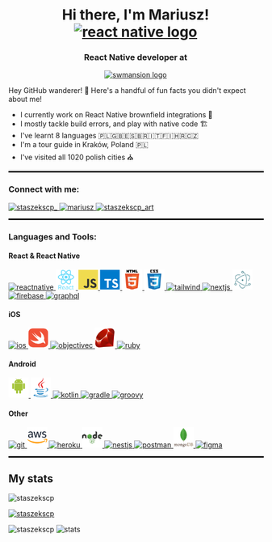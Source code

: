 <h1 align="center">Hi there, I'm Mariusz! <a href="https://reactnative.dev/" target="_blank" rel="noreferrer"><img src="https://reactnative.dev/img/header_logo.svg" alt="react native logo" width="24" height="24"/> </a><div width="36" /></h3>

<div align="center"><h3>React Native developer at </h3> <a align="center" href="https://swmansion.com/" target="_blank" rel="noreferrer"><img src="https://swmansion.com/assets/logo.svg" alt="swmansion logo" width="96" height="96"/> </a></div>

<p>Hey GitHub wanderer! 👋 Here's a handful of fun facts you didn't expect about me!
<ul>
  <li>I currently work on React Native brownfield integrations 👷</li>
  <li>I mostly tackle build errors, and play with native code 🏗️</li>
  <li>I've learnt 8 languages 🇵🇱🇬🇧🇪🇸🇧🇷🇮🇹🇫🇮🇭🇷🇨🇿</li>
  <li>I'm a tour guide in Kraków, Poland 🇵🇱</li>
  <li>I've visited all 1020 polish cities ⛪</li>
</ul>
</p>

<hr style="border: 1px solid #000; width: 100%;"/>

<h3>Connect with me:</h3><p>
  <a href="https://twitter.com/staszekscp_" target="blank">
    <img src="https://raw.githubusercontent.com/rahuldkjain/github-profile-readme-generator/master/src/images/icons/Social/twitter.svg" alt="staszekscp_" height="30" width="40" />
  </a>
  <a href="https://linkedin.com/in/mariusz-stanisz" target="blank">
    <img src="https://raw.githubusercontent.com/rahuldkjain/github-profile-readme-generator/master/src/images/icons/Social/linked-in-alt.svg" alt="mariusz" height="30" width="40" />
  </a>
  <a href="https://instagram.com/staszekscp_art" target="blank">
    <img src="https://raw.githubusercontent.com/rahuldkjain/github-profile-readme-generator/master/src/images/icons/Social/instagram.svg" alt="staszekscp_art" height="30" width="40" />
  </a>
</p>

<hr style="border: 1px solid #000; width: 100%;"/>

<h3>Languages and Tools:</h3>
<h4>React & React Native</h4>
  <p>
    <a href="https://reactnative.dev/" target="_blank" rel="noreferrer">
      <img src="https://reactnative.dev/img/header_logo.svg" alt="reactnative" width="40" height="40"/>
    </a>
    <a href="https://reactjs.org/" target="_blank" rel="noreferrer">
      <img src="https://raw.githubusercontent.com/devicons/devicon/master/icons/react/react-original-wordmark.svg" alt="react" width="40" height="40"/>
    </a>
    <a href="https://developer.mozilla.org/en-US/docs/Web/JavaScript" target="_blank" rel="noreferrer">
      <img src="https://raw.githubusercontent.com/devicons/devicon/master/icons/javascript/javascript-original.svg" alt="javascript" width="40" height="40"/>
    </a>
    <a href="https://www.typescriptlang.org/" target="_blank" rel="noreferrer">
      <img src="https://raw.githubusercontent.com/devicons/devicon/master/icons/typescript/typescript-original.svg" alt="typescript" width="40" height="40"/>
    </a>
    <a href="https://www.w3.org/html/" target="_blank" rel="noreferrer">
      <img src="https://raw.githubusercontent.com/devicons/devicon/master/icons/html5/html5-original-wordmark.svg" alt="html5" width="40" height="40"/>
    </a>
    <a href="https://www.w3schools.com/css/" target="_blank" rel="noreferrer">
      <img src="https://raw.githubusercontent.com/devicons/devicon/master/icons/css3/css3-original-wordmark.svg" alt="css3" width="40" height="40"/>
    </a>
    <a href="https://tailwindcss.com/" target="_blank" rel="noreferrer">
      <img src="https://www.vectorlogo.zone/logos/tailwindcss/tailwindcss-icon.svg" alt="tailwind" width="40" height="40"/>
    </a>
    <a href="https://nextjs.org/" target="_blank" rel="noreferrer">
      <img src="https://cdn.worldvectorlogo.com/logos/nextjs-2.svg" alt="nextjs" width="40" height="40"/>
    </a>
    <a href="https://www.electronjs.org" target="_blank" rel="noreferrer">
      <img src="https://raw.githubusercontent.com/devicons/devicon/master/icons/electron/electron-original.svg" alt="electron" width="40" height="40"/>
    </a>
    <a href="https://firebase.google.com/" target="_blank" rel="noreferrer">
      <img src="https://www.vectorlogo.zone/logos/firebase/firebase-icon.svg" alt="firebase" width="40" height="40"/>
    </a>
    <a href="https://graphql.org" target="_blank" rel="noreferrer">
      <img src="https://www.vectorlogo.zone/logos/graphql/graphql-icon.svg" alt="graphql" width="40" height="40"/>
    </a>
  </p>
<h4>iOS</h4>
 <p>
  <a href="https://developer.apple.com/documentation" target="_blank" rel="noreferrer">
    <img src="https://www.freeiconspng.com/thumbs/ios-png/app-ios-png-4.png" alt="ios" width="40" height="40"/>
  </a>
  <a href="https://developer.apple.com/swift/" target="_blank" rel="noreferrer">
    <img src="https://raw.githubusercontent.com/devicons/devicon/master/icons/swift/swift-original.svg" alt="swift" width="40" height="40"/>
  </a>
  <a href="https://developer.apple.com/library/archive/documentation/Cocoa/Conceptual/ProgrammingWithObjectiveC/Introduction/Introduction.html" target="_blank" rel="noreferrer">
    <img src="https://www.vectorlogo.zone/logos/apple_objectivec/apple_objectivec-icon.svg" alt="objectivec" width="40" height="40"/>
  </a>
  <a href="https://www.ruby-lang.org/en/" target="_blank" rel="noreferrer">
    <img src="https://raw.githubusercontent.com/devicons/devicon/master/icons/ruby/ruby-original.svg" alt="ruby" width="40" height="40"/>
  </a>
  <a href="https://cocoapods.org/" target="_blank" rel="noreferrer">
    <img src="https://avatars.githubusercontent.com/u/1189714?s=280&v=4" alt="ruby" width="40" height="40"/>
  </a>
 </p>
<h4>Android</h4>
  <p>
    <a href="https://developer.android.com" target="_blank" rel="noreferrer">
      <img src="https://raw.githubusercontent.com/devicons/devicon/master/icons/android/android-original-wordmark.svg" alt="android" width="40" height="40"/>
    </a>
    <a href="https://www.java.com" target="_blank" rel="noreferrer">
      <img src="https://raw.githubusercontent.com/devicons/devicon/master/icons/java/java-original.svg" alt="java" width="40" height="40"/>
    </a>
    <a href="https://kotlinlang.org" target="_blank" rel="noreferrer">
      <img src="https://www.vectorlogo.zone/logos/kotlinlang/kotlinlang-icon.svg" alt="kotlin" width="40" height="40"/>
    </a>
    <a href="https://gradle.org/" target="_blank" rel="noreferrer">
      <img src="https://dashboard.snapcraft.io/site_media/appmedia/2020/07/gradle.png" alt="gradle" width="40" height="40"/>
    </a>
    <a href="https://groovy-lang.org/" target="_blank" rel="noreferrer">
      <img src="https://upload.wikimedia.org/wikipedia/commons/thumb/3/36/Groovy-logo.svg/1024px-Groovy-logo.svg.png" alt="groovy" width="40" height="40"/>
    </a>
  </p>
<h4>Other</h4>
  <p>
    <a href="https://git-scm.com/" target="_blank" rel="noreferrer">
      <img src="https://www.vectorlogo.zone/logos/git-scm/git-scm-icon.svg" alt="git" width="40" height="40"/>
    </a>
    <a href="https://aws.amazon.com" target="_blank" rel="noreferrer">
      <img src="https://raw.githubusercontent.com/devicons/devicon/master/icons/amazonwebservices/amazonwebservices-original-wordmark.svg" alt="aws" width="40" height="40"/>
    </a>
    <a href="https://heroku.com" target="_blank" rel="noreferrer">
      <img src="https://www.vectorlogo.zone/logos/heroku/heroku-icon.svg" alt="heroku" width="40" height="40"/>
    </a>
    <a href="https://nodejs.org" target="_blank" rel="noreferrer">
      <img src="https://raw.githubusercontent.com/devicons/devicon/master/icons/nodejs/nodejs-original-wordmark.svg" alt="nodejs" width="40" height="40"/>
    </a>  
    <a href="https://nestjs.com/" target="_blank" rel="noreferrer">
      <img src="https://upload.wikimedia.org/wikipedia/commons/a/a8/NestJS.svg" alt="nestjs" width="40" height="40"/>
    </a>
    <a href="https://postman.com" target="_blank" rel="noreferrer">
      <img src="https://www.vectorlogo.zone/logos/getpostman/getpostman-icon.svg" alt="postman" width="40" height="40"/>
    </a>
    <a href="https://www.mongodb.com/" target="_blank" rel="noreferrer">
      <img src="https://raw.githubusercontent.com/devicons/devicon/master/icons/mongodb/mongodb-original-wordmark.svg" alt="mongodb" width="40" height="40"/>
    </a>
    <a href="https://www.figma.com/" target="_blank" rel="noreferrer">
      <img src="https://www.vectorlogo.zone/logos/figma/figma-icon.svg" alt="figma" width="40" height="40"/>
    </a>
  </p>

<hr style="border: 1px solid #000; width: 100%;"/>
<h2>My stats</h2>

<p>
  <img src="https://komarev.com/ghpvc/?username=staszekscp&label=Profile%20views&color=blue&style=for-the-badge" alt="staszekscp" />
</p>

<p>
  <a href="https://github.com/ryo-ma/github-profile-trophy">
    <img src="https://github-profile-trophy.vercel.app/?username=staszekscp&theme=onedark&&title=-Stars" alt="staszekscp" />
  </a>
</p>

<p>
  <img src="https://github-readme-streak-stats.herokuapp.com/?user=staszekscp&theme=radical" alt="staszekscp" />
  <img src="https://github-readme-stats.vercel.app/api?username=staszekscp&show_icons=true&theme=radical" alt="stats"/>
</p>


<!--
**staszekscp/staszekscp** is a ✨ _special_ ✨ repository because its `README.md` (this file) appears on your GitHub profile.

Here are some ideas to get you started:

- 🔭 I’m currently working on ...
- 🌱 I’m currently learning ...
- 👯 I’m looking to collaborate on ...
- 🤔 I’m looking for help with ...
- 💬 Ask me about ...
- 📫 How to reach me: ...
- 😄 Pronouns: ...
- ⚡ Fun fact: ...
-->
